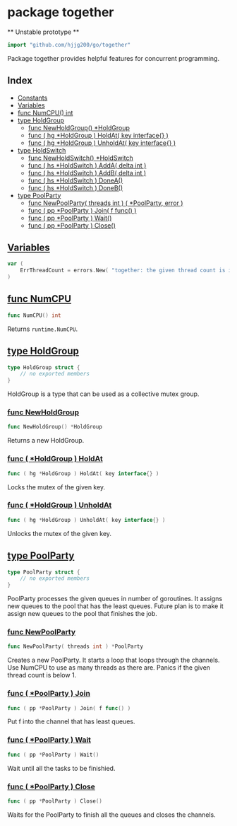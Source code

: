 # package together

** Unstable prototype **

```go
import "github.com/hjjg200/go/together"
```

Package together provides helpful features for concurrent programming.

## Index

* [Constants](#pkg-constants)
* [Variables](#pkg-variables)
* [func NumCPU() int](#NumCPU)
* [type HoldGroup](#HoldGroup)
    * [func NewHoldGroup() *HoldGroup](#NewHoldGroup)
    * [func ( hg *HoldGroup ) HoldAt( key interface{} )](#HoldGroup.HoldAt)
    * [func ( hg *HoldGroup ) UnholdAt( key interface{} )](#HoldGroup.UnholdAt)
* [type HoldSwitch](#HoldSwitch)
    * [func NewHoldSwitch() *HoldSwitch](#NewHoldSwitch)
    * [func ( hs *HoldSwitch ) AddA( delta int )](#HoldSwitch.AddA)
    * [func ( hs *HoldSwitch ) AddB( delta int )](#HoldSwitch.AddB)
    * [func ( hs *HoldSwitch ) DoneA()](#HoldSwitch.DoneA)
    * [func ( hs *HoldSwitch ) DoneB()](#HoldSwitch.DoneB)
* [type PoolParty](#PoolParty)
    * [func NewPoolParty( threads int ) ( *PoolParty, error )](#NewPoolParty)
    * [func ( pp *PoolParty ) Join( f func() )](#PoolParty.Join)
    * [func ( pp *PoolParty ) Wait()](#PoolParty.Wait)
    * [func ( pp *PoolParty ) Close()](#PoolParty.Close)

## <a name="pkg-variables" href="#pkg-variables">Variables</a>

```go
var (
    ErrThreadCount = errors.New( "together: the given thread count is invalid. The thread count is set to 1." )
)
```

## <a name="NumCPU" href="#NumCPU">func NumCPU</a>

```go
func NumCPU() int
```

Returns `runtime.NumCPU`.

## <a name="HoldGroup" href="#HoldGroup">type HoldGroup</a>

```go
type HoldGroup struct {
    // no exported members
}
```

HoldGroup is a type that can be used as a collective mutex group.

### <a name="NewHoldGroup" href="#NewHoldGroup">func NewHoldGroup</a>

```go
func NewHoldGroup() *HoldGroup
```

Returns a new HoldGroup.

### <a name="HoldGroup.HoldAt" href="#HoldGroup.HoldAt">func ( *HoldGroup ) HoldAt</a>

```go
func ( hg *HoldGroup ) HoldAt( key interface{} )
```

Locks the mutex of the given key.

### <a name="HoldGroup.UnholdAt" href="#HoldGroup.UnholdAt">func ( *HoldGroup ) UnholdAt</a>

```go
func ( hg *HoldGroup ) UnholdAt( key interface{} )
```

Unlocks the mutex of the given key.

## <a name="PoolParty" href="#PoolParty">type PoolParty</a>

```go
type PoolParty struct {
    // no exported members
}
```

PoolParty processes the given queues in number of goroutines. It assigns new queues to the pool that has the least queues. Future plan is to make it assign new queues to the pool that finishes the job.

### <a name="NewPoolParty" href="#NewPoolParty">func NewPoolParty</a>

```go
func NewPoolParty( threads int ) *PoolParty
```

Creates a new PoolParty. It starts a loop that loops through the channels. Use NumCPU to use as many threads as there are. Panics if the given thread count is below 1.

### <a name="PoolParty.Join" href="#PoolParty.Join">func ( *PoolParty ) Join</a>

```go
func ( pp *PoolParty ) Join( f func() )
```

Put f into the channel that has least queues.

### <a nane="PoolParty.Wait" href="#PoolParty.Wait">func ( *PoolParty ) Wait</a>

```go
func ( pp *PoolParty ) Wait()
```

Wait until all the tasks to be finishied.

### <a name="PoolParty.Close" href="#PoolParty.Close">func ( *PoolParty ) Close</a>

```go
func ( pp *PoolParty ) Close()
```

Waits for the PoolParty to finish all the queues and closes the channels.